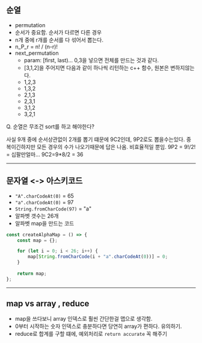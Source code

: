## 순열
- permutation
- 순서가 중요함. 순서가 다르면 다른 경우
- n개 중에 r개를 순서를 다 섞어서 뽑는다.
- n_P_r = n! / (n-r)!
- next_permutation
	- param: [first, last)... 0,3을 넣으면 전체를 만드는 것과 같다.
	- [3,1,2]을 주어지면 다음과 같이 하나씩 리턴하는 c++ 함수, 원본은 변하지않는다.
	- 1,2,3
	- 1,3,2
	- 2,1,3
	- 2,3,1
	- 3,1,2
	- 3,2,1


Q. 순열은 무조건 sort를 하고 해야한다?

사실 9개 중에 순서상관없이 2개를 뽑기 떄문에 9C2인데,
9P2로도 뽑을수는있다. 중복이긴하지만 모든 경우의 수가 나오기때문에 답은 나옴. 비효율적일 뿐임.
9P2 = 9!/2! = 십팔만얼마...
9C2=9*8/2 = 36

-----------------------------------------------
## 문자열 <-> 아스키코드
- `"A".charCodeAt(0)` = 65
- `"a".charCodeAt(0)` = 97
- `String.fromCharCode(97)` = "a"
- 알파벳 갯수는 26개
- 알파벳 map을 만드는 코드
```js
const createAlphaMap = () => {
	const map = {};

	for (let i = 0; i < 26; i++) {
		map[String.fromCharCode(i + "a".charCodeAt(0))] = 0;
	}
  
	return map;
};
```

-----------------------------------------------
## map vs array , reduce
- map을 쓰다보니 array 인덱스로 훨씬 간단한걸 맵으로 생각함.
- 0부터 시작하는 숫자 인덱스로 충분하다면 당연히 array가 편하다. 유의하기.
- reduce로 합계를 구할 떄에, 예외처리로 `return accurate` 꼭 해주기